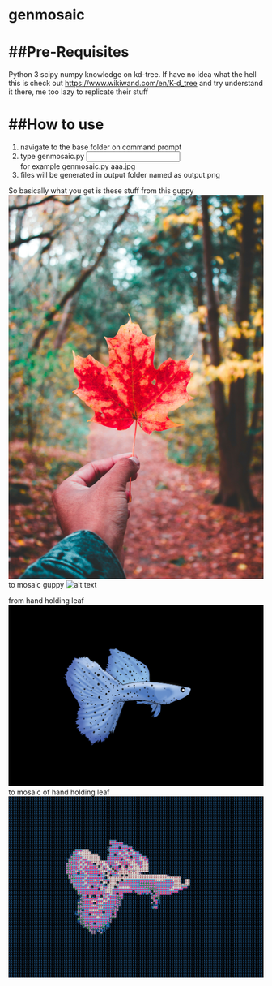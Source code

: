 # genmosaic

##Pre-Requisites
=============
Python 3
scipy
numpy
knowledge on kd-tree. If have no idea what the hell this is check out https://www.wikiwand.com/en/K-d_tree and try understand it there, me too lazy to replicate their stuff



##How to use
=============
1. navigate to the base folder on command prompt
2. type genmosaic.py <input name>  
   for example genmosaic.py aaa.jpg
3. files will be generated in output folder named as output.png


So basically what you get is these stuff
from this guppy
![alt text](https://github.com/gamesbrewer/genmosaic/blob/master/aaa.jpg?raw=true)
to mosaic guppy
![alt text](https://github.com/gamesbrewer/genmosaic/blob/master/output/output1.png?raw=true)


from hand holding leaf
![alt text](https://github.com/gamesbrewer/genmosaic/blob/master/bluegrassguppy.png?raw=true)
to mosaic of hand holding leaf
![alt text](https://github.com/gamesbrewer/genmosaic/blob/master/output/output0.png?raw=true)
